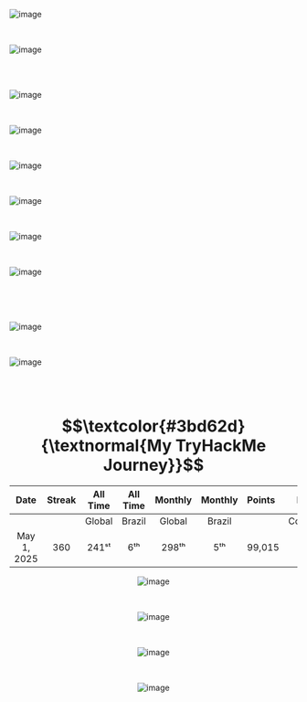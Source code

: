 
![image](https://github.com/user-attachments/assets/97154336-9eb9-4fb7-bb3e-f8e6e395ad79)

<br>


![image](https://github.com/user-attachments/assets/f5fabfea-2fa4-4d87-8688-b7e20e392a4e)

<br>
<br>




![image](https://github.com/user-attachments/assets/6b40d9b1-763c-4004-b737-897302da10d5)


<br>

![image](https://github.com/user-attachments/assets/17b1a759-43fc-49be-9696-d672d513a619)


<br>

![image](https://github.com/user-attachments/assets/7a30d230-5c0a-4755-bc56-400feff5aa2a)


<br>

![image](https://github.com/user-attachments/assets/ec77dd42-6b94-4f57-8b33-1d7605d8f833)


<br>

![image](https://github.com/user-attachments/assets/e2d076ec-440e-4a2d-82df-83316874999b)

<br>

![image](https://github.com/user-attachments/assets/94ace016-c715-4261-9c0f-c0a53237778b)

<br><br><br>



![image](https://github.com/user-attachments/assets/b99dcd56-8ba5-4eb5-bafd-bd56885e769e)

<br>

![image](https://github.com/user-attachments/assets/ad5d2cb6-09e3-4716-9e26-f84a06602210)


<br>
<br>


<h1 align="center">
  $$\textcolor{#3bd62d}{\textnormal{My TryHackMe Journey}}$$
</h1>

<div align="center">

<div align="center">

| Date              | Streak   | All Time     | All Time     | Monthly     | Monthly    | Points   | Rooms     | Badges    |
| :---------------: | :------: | :----------: | :----------: | :---------: | :--------: | :------  | :-------: | :-------: |
|                   |          |    Global    |    Brazil    |    Global   |   Brazil   |          | Completed |           |
| May 1, 2025       | 360      |     241ˢᵗ    |      6ᵗʰ     |     298ᵗʰ   |   5ᵗʰ      |  99,015  |    700    |     60    |

</div>


![image](https://github.com/user-attachments/assets/5612f71a-62c5-415f-910d-22351f6e75a9)


<br>

![image](https://github.com/user-attachments/assets/63c2ed20-34e1-4390-8caf-e3879f314262)

<br>

![image](https://github.com/user-attachments/assets/d0bfb145-087a-4ffc-a48b-a731b451c8ea)


<br>

![image](https://github.com/user-attachments/assets/bb803b30-d18f-4371-987f-34329e7d9343)




